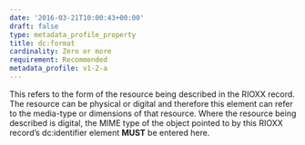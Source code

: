 ```yaml
---
date: '2016-03-21T10:00:43+00:00'
draft: false
type: metadata_profile_property
title: dc:format
cardinality: Zero or more
requirement: Recommended
metadata_profile: v1-2-a
---
```

This refers to the form of the resource being described in the RIOXX record. The resource can be physical or digital and therefore this element can refer to the media-type or dimensions of that resource. Where the resource being described is digital, the MIME type of the object pointed to by this RIOXX record’s dc:identifier element **MUST** be entered here.
